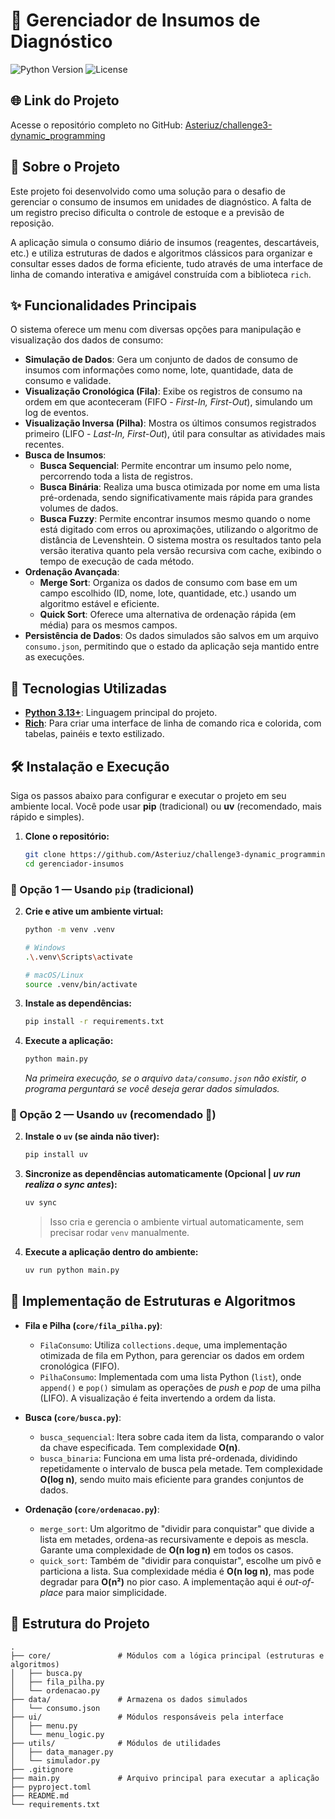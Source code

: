 # 🏥 Gerenciador de Insumos de Diagnóstico

![Python Version](https://img.shields.io/badge/python-3.13%2B-blue)
![License](https://img.shields.io/badge/license-MIT-green)

## 🌐 Link do Projeto

Acesse o repositório completo no GitHub: [Asteriuz/challenge3-dynamic_programming](https://github.com/Asteriuz/challenge3-dynamic_programming)

## 📖 Sobre o Projeto

Este projeto foi desenvolvido como uma solução para o desafio de gerenciar o consumo de insumos em unidades de diagnóstico. A falta de um registro preciso dificulta o controle de estoque e a previsão de reposição.

A aplicação simula o consumo diário de insumos (reagentes, descartáveis, etc.) e utiliza estruturas de dados e algoritmos clássicos para organizar e consultar esses dados de forma eficiente, tudo através de uma interface de linha de comando interativa e amigável construída com a biblioteca `rich`.

## ✨ Funcionalidades Principais

O sistema oferece um menu com diversas opções para manipulação e visualização dos dados de consumo:

- **Simulação de Dados**: Gera um conjunto de dados de consumo de insumos com informações como nome, lote, quantidade, data de consumo e validade.
- **Visualização Cronológica (Fila)**: Exibe os registros de consumo na ordem em que aconteceram (FIFO - _First-In, First-Out_), simulando um log de eventos.
- **Visualização Inversa (Pilha)**: Mostra os últimos consumos registrados primeiro (LIFO - _Last-In, First-Out_), útil para consultar as atividades mais recentes.
- **Busca de Insumos**:
  - **Busca Sequencial**: Permite encontrar um insumo pelo nome, percorrendo toda a lista de registros.
  - **Busca Binária**: Realiza uma busca otimizada por nome em uma lista pré-ordenada, sendo significativamente mais rápida para grandes volumes de dados.
  - **Busca Fuzzy**: Permite encontrar insumos mesmo quando o nome está digitado com erros ou aproximações, utilizando o algoritmo de distância de Levenshtein. O sistema mostra os resultados tanto pela versão iterativa quanto pela versão recursiva com cache, exibindo o tempo de execução de cada método.
- **Ordenação Avançada**:
  - **Merge Sort**: Organiza os dados de consumo com base em um campo escolhido (ID, nome, lote, quantidade, etc.) usando um algoritmo estável e eficiente.
  - **Quick Sort**: Oferece uma alternativa de ordenação rápida (em média) para os mesmos campos.
- **Persistência de Dados**: Os dados simulados são salvos em um arquivo `consumo.json`, permitindo que o estado da aplicação seja mantido entre as execuções.

## 🚀 Tecnologias Utilizadas

- **[Python 3.13+](https://www.python.org/)**: Linguagem principal do projeto.
- **[Rich](https://github.com/Textualize/rich)**: Para criar uma interface de linha de comando rica e colorida, com tabelas, painéis e texto estilizado.

## 🛠️ Instalação e Execução

Siga os passos abaixo para configurar e executar o projeto em seu ambiente local.
Você pode usar **pip** (tradicional) ou **uv** (recomendado, mais rápido e simples).

1. **Clone o repositório:**

   ```sh
   git clone https://github.com/Asteriuz/challenge3-dynamic_programming.git
   cd gerenciador-insumos
   ```

### 🔹 Opção 1 — Usando `pip` (tradicional)

2. **Crie e ative um ambiente virtual:**

   ```sh
   python -m venv .venv

   # Windows
   .\.venv\Scripts\activate

   # macOS/Linux
   source .venv/bin/activate
   ```

3. **Instale as dependências:**

   ```sh
   pip install -r requirements.txt
   ```

4. **Execute a aplicação:**

   ```sh
   python main.py
   ```

   _Na primeira execução, se o arquivo `data/consumo.json` não existir, o programa perguntará se você deseja gerar dados simulados._

### 🔹 Opção 2 — Usando `uv` (recomendado 🚀)

2. **Instale o `uv` (se ainda não tiver):**

   ```sh
   pip install uv
   ```

3. **Sincronize as dependências automaticamente (Opcional | _uv run realiza o sync antes_):**

   ```sh
   uv sync
   ```

   > Isso cria e gerencia o ambiente virtual automaticamente, sem precisar rodar `venv` manualmente.

4. **Execute a aplicação dentro do ambiente:**

   ```sh
   uv run python main.py
   ```

## 🧠 Implementação de Estruturas e Algoritmos

- **Fila e Pilha (`core/fila_pilha.py`)**:

  - `FilaConsumo`: Utiliza `collections.deque`, uma implementação otimizada de fila em Python, para gerenciar os dados em ordem cronológica (FIFO).
  - `PilhaConsumo`: Implementada com uma lista Python (`list`), onde `append()` e `pop()` simulam as operações de _push_ e _pop_ de uma pilha (LIFO). A visualização é feita invertendo a ordem da lista.

- **Busca (`core/busca.py`)**:

  - `busca_sequencial`: Itera sobre cada item da lista, comparando o valor da chave especificada. Tem complexidade **O(n)**.
  - `busca_binaria`: Funciona em uma lista pré-ordenada, dividindo repetidamente o intervalo de busca pela metade. Tem complexidade **O(log n)**, sendo muito mais eficiente para grandes conjuntos de dados.

- **Ordenação (`core/ordenacao.py`)**:
  - `merge_sort`: Um algoritmo de "dividir para conquistar" que divide a lista em metades, ordena-as recursivamente e depois as mescla. Garante uma complexidade de **O(n log n)** em todos os casos.
  - `quick_sort`: Também de "dividir para conquistar", escolhe um pivô e particiona a lista. Sua complexidade média é **O(n log n)**, mas pode degradar para **O(n²)** no pior caso. A implementação aqui é _out-of-place_ para maior simplicidade.

## 📂 Estrutura do Projeto

```
.
├── core/               # Módulos com a lógica principal (estruturas e algoritmos)
│   ├── busca.py
│   ├── fila_pilha.py
│   └── ordenacao.py
├── data/               # Armazena os dados simulados
│   └── consumo.json
├── ui/                 # Módulos responsáveis pela interface
│   ├── menu.py
│   └── menu_logic.py
├── utils/              # Módulos de utilidades
│   ├── data_manager.py
│   └── simulador.py
├── .gitignore
├── main.py             # Arquivo principal para executar a aplicação
├── pyproject.toml
├── README.md
└── requirements.txt
```
